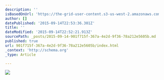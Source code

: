 ```yaml
---
description: ''
isBasedOnUrl: 'https://the-grid-user-content.s3-us-west-2.amazonaws.com/82b77e57-f1e9-4ca3-9c18-7a910d31f4eb.jpg'
author: []
datePublished: '2015-09-14T22:53:36.301Z'
title: ''
dateModified: '2015-09-14T22:52:21.913Z'
sourcePath: _posts/2015-09-14-901f715f-367a-4e2d-9f36-78a212e5605b.md
published: true
url: 901f715f-367a-4e2d-9f36-78a212e5605b/index.html
_context: 'http://schema.org'
_type: Article

---
```

![](https://the-grid-user-content.s3-us-west-2.amazonaws.com/82b77e57-f1e9-4ca3-9c18-7a910d31f4eb.jpg)